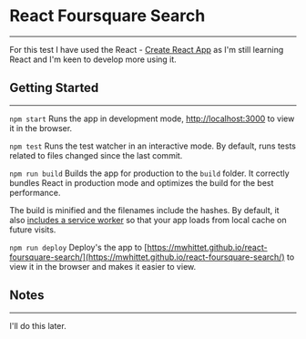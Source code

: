 # React Foursquare Search
---
For this test I have used the React - [Create React App](https://github.com/facebookincubator/create-react-app) as I'm still learning React and I'm keen to develop more using it.

## Getting Started
---
`npm start`
Runs the app in development mode, [http://localhost:3000](http://localhost:3000) to view it in the browser.

`npm test`
Runs the test watcher in an interactive mode. By default, runs tests related to files changed since the last commit.

`npm run build`
Builds the app for production to the `build` folder. It correctly bundles React in production mode and optimizes the build for the best performance.

The build is minified and the filenames include the hashes. By default, it also [includes a service worker](https://github.com/facebookincubator/create-react-app/blob/master/packages/react-scripts/template/README.md#making-a-progressive-web-app) so that your app loads from local cache on future visits.

`npm run deploy`
Deploy's the app to [https://mwhittet.github.io/react-foursquare-search/](https://mwhittet.github.io/react-foursquare-search/) to view it in the browser and makes it easier to view.

## Notes
---
I'll do this later.
